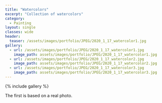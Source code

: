 ```yaml
---
title: "Watercolors"
excerpt: "Collection of watercolors"
category:
  - Painting
layout: single
classes: wide
header:
  teaser: /assets/images/portfolio/JPEG/2020_1_17_watercolor1.jpg
gallery:
  - url: /assets/images/portfolio/JPEG/2020_1_17_watercolor1.jpg
    image_path: assets/images/portfolio/JPEG/2020_1_17_watercolor1.jpg
  - url: /assets/images/portfolio/JPEG/2020_1_17_watercolor2.jpg
    image_path: assets/images/portfolio/JPEG/2020_1_17_watercolor2.jpg
  - url: /assets/images/portfolio/JPEG/2020_1_17_watercolor3.jpg
    image_path: assets/images/portfolio/JPEG/2020_1_17_watercolor3.jpg
---
```


{% include gallery %}

The first is based on a real photo.
